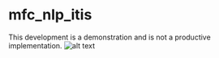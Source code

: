 # mfc_nlp_itis
This development is a demonstration and is not a productive implementation.
![alt text](https://chel.ritual.ru/upload/medialibrary/793/793e6b7a46f7413fc5ea569590236d23.png)

